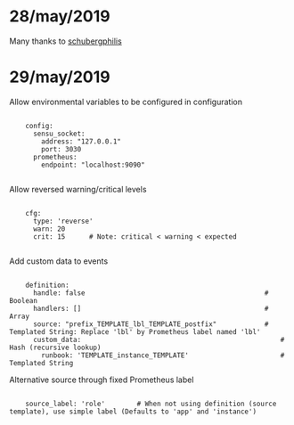 # 28/may/2019
Many thanks to [schubergphilis](https://github.com/schubergphilis/sensu-plugins-prometheus-checks)

# 29/may/2019
Allow environmental variables to be configured in configuration

```	

	config: 
	  sensu_socket:
	    address: "127.0.0.1"
	    port: 3030
	  prometheus:
	    endpoint: "localhost:9090"
	    	    
```

Allow reversed warning/critical levels

```

    cfg:
      type: 'reverse'
      warn: 20
      crit: 15		# Note: critical < warning < expected
      
```

Add custom data to events

```

    definition:
      handle: false                                             # Boolean
      handlers: []                                              # Array      
      source: "prefix_TEMPLATE_lbl_TEMPLATE_postfix"            # Templated String: Replace 'lbl' by Prometheus label named 'lbl'
      custom_data:													# Hash (recursive lookup)
        runbook: 'TEMPLATE_instance_TEMPLATE'						# Templated String

```

Alternative source through fixed Prometheus label

```

	source_label: 'role'		# When not using definition (source template), use simple label (Defaults to 'app' and 'instance')
	

```
